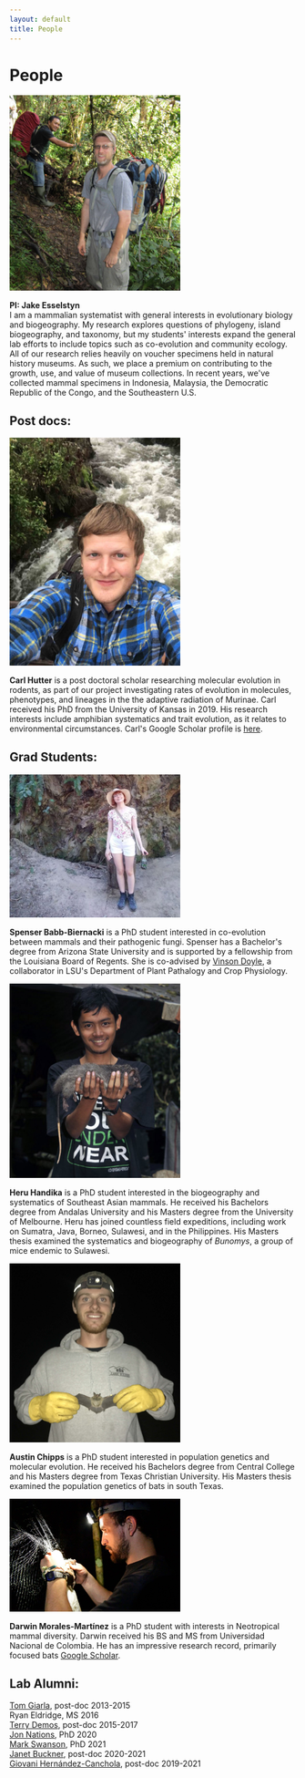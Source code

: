 ```yaml
---
layout: default
title: People
---
```

# People
<div markdown="1">
<img src="images/jake.jpg" class="left" alt="jake" width="300">

**PI: Jake Esselstyn**  
I am a mammalian systematist with general interests in evolutionary biology and biogeography. My research explores questions of phylogeny, island biogeography, and taxonomy, but my students' interests expand the general lab efforts to include topics such as co-evolution and community ecology. All of our research relies heavily on voucher specimens held in natural history museums. As such, we place a premium on contributing to the growth, use, and value of museum collections. In recent years, we've collected mammal specimens in Indonesia, Malaysia, the Democratic Republic of the Congo, and the Southeastern U.S.
</div>

## Post docs:
<div markdown="1">
<img src="images/carl.JPG" class="left" alt="Carl" width="300">

**Carl Hutter** is a post doctoral scholar researching molecular evolution in rodents, as part of our project investigating rates of evolution in molecules, phenotypes, and lineages in the the adaptive radiation of Murinae. Carl received his PhD from the University of Kansas in 2019. His research interests include amphibian systematics and trait evolution, as it relates to environmental circumstances. Carl's Google Scholar profile is [here](https://scholar.google.com/citations?user=iVRhKXQAAAAJ&hl=en&oi=ao).
</div>

## Grad Students:
<div markdown="1">
<img src="images/spenser.jpg" class="left" alt="Spenser" width="300">  

**Spenser Babb-Biernacki** is a PhD student interested in co-evolution between mammals and their pathogenic fungi. Spenser has a Bachelor's degree from Arizona State University and is supported by a fellowship from the Louisiana Board of Regents. She is co-advised by [Vinson Doyle](https://www.lsu.edu/agriculture/plant/about/faculty-staff/doyle.php), a collaborator in LSU's Department of Plant Pathalogy and Crop Physiology.  
</div>

<div markdown="1">
<img src="images/heru.jpg" class="left" alt="Heru" width="300">  

**Heru Handika** is a PhD student interested in the biogeography and systematics of Southeast Asian mammals. He received his Bachelors degree from Andalas University and his Masters degree from the University of Melbourne. Heru has joined countless field expeditions, including work on Sumatra, Java, Borneo, Sulawesi, and in the Philippines. His Masters thesis examined the systematics and biogeography of *Bunomys*, a group of mice endemic to Sulawesi.    
</div>

<div markdown="1">
<img src="images/austin.jpg" class="left" alt="Austin" width="300">  

**Austin Chipps** is a PhD student interested in population genetics and molecular evolution. He received his Bachelors degree from Central College and his Masters degree from Texas Christian University.  His Masters thesis examined the population genetics of bats in south Texas.     
</div>

<div markdown="1">
<img src="images/darwin.jpg" class="left" alt="Darwin" width="300">  

**Darwin Morales-Martínez** is a PhD student with interests in Neotropical mammal diversity. Darwin received his BS and MS from Universidad Nacional de Colombia. He has an impressive research record, primarily focused bats [Google Scholar](https://scholar.google.com/citations?user=PJhU5VcAAAAJ&hl=es).
</div>

## Lab Alumni:
[Tom Giarla](http://www.tomgiarla.com/), post-doc 2013-2015  
Ryan Eldridge, MS 2016  
[Terry Demos](https://scholar.google.com/citations?user=Q25QoZAAAAAJ&hl=en), post-doc 2015-2017  
[Jon Nations](https://scholar.google.com/citations?user=vrqbagwAAAAJ&hl=en&oi=ao), PhD 2020  
[Mark Swanson](https://scholar.google.com/citations?user=Dw85wEcAAAAJ&hl=en), PhD 2021  
[Janet Buckner](https://scholar.google.com/citations?user=zmtii3oAAAAJ&hl=en&oi=ao), post-doc 2020-2021  
[Giovani Hernández-Canchola](https://scholar.google.com/citations?hl=en&user=B6rbNOEAAAAJ&view_op=list_works), post-doc 2019-2021  
